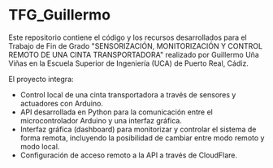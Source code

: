 # TFG_Guillermo

Este repositorio contiene el código y los recursos desarrollados para el Trabajo de Fin de Grado "SENSORIZACIÓN, MONITORIZACIÓN Y CONTROL REMOTO DE UNA CINTA TRANSPORTADORA" realizado por Guillermo Uña Viñas en la Escuela Superior de Ingeniería (UCA) de Puerto Real, Cádiz.

El proyecto integra:
- Control local de una cinta transportadora a través de sensores y actuadores con Arduino.
- API desarrollada en Python para la comunicación entre el microcontrolador Arduino y una interfaz gráfica.
- Interfaz gráfica (dashboard) para monitorizar y controlar el sistema de forma remota, incluyendo la posibilidad de cambiar entre modo remoto y modo local.
- Configuración de acceso remoto a la API a través de CloudFlare.
